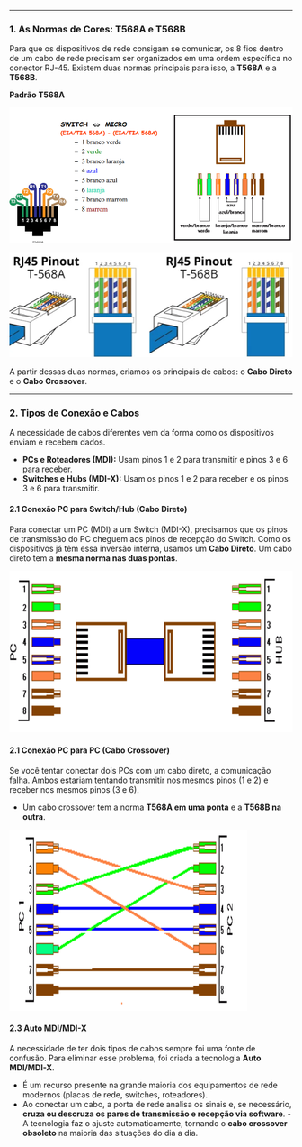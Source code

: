 
---

### **1. As Normas de Cores: T568A e T568B**

Para que os dispositivos de rede consigam se comunicar, os 8 fios dentro de um cabo de rede precisam ser organizados em uma ordem específica no conector RJ-45. Existem duas normas principais para isso, a **T568A** e a **T568B**. 

**Padrão T568A**

![550](../../attachments/Pasted%20image%2020250703104648.png)

![500](../../attachments/Pasted%20image%2020250703105455.png)

A partir dessas duas normas, criamos os principais de cabos: o **Cabo Direto** e o **Cabo Crossover**.

---
### **2. Tipos de Conexão e Cabos**

A necessidade de cabos diferentes vem da forma como os dispositivos enviam e recebem dados. 

- **PCs e Roteadores (MDI):** Usam pinos 1 e 2 para transmitir e pinos 3 e 6 para receber.
- **Switches e Hubs (MDI-X):** Usam os pinos 1 e 2 para receber e os pinos 3 e 6 para transmitir.
#### **2.1 Conexão PC para Switch/Hub (Cabo Direto)**

Para conectar um PC (MDI) a um Switch (MDI-X), precisamos que os pinos de transmissão do PC cheguem aos pinos de recepção do Switch. Como os dispositivos já têm essa inversão interna, usamos um **Cabo Direto**. Um cabo direto tem a **mesma norma nas duas pontas**.

![400](../../attachments/Pasted%20image%2020250703185928.png)

#### **2.1 Conexão PC para PC (Cabo Crossover)**

Se você tentar conectar dois PCs com um cabo direto, a comunicação falha. Ambos estariam tentando transmitir nos mesmos pinos (1 e 2) e receber nos mesmos pinos (3 e 6). 

- Um cabo crossover tem a norma **T568A em uma ponta** e a **T568B na outra**.

![400](../../attachments/Pasted%20image%2020250703105106.png)
#### **2.3 Auto MDI/MDI-X**

A necessidade de ter dois tipos de cabos sempre foi uma fonte de confusão. Para eliminar esse problema, foi criada a tecnologia **Auto MDI/MDI-X**.

- É um recurso presente na grande maioria dos equipamentos de rede modernos (placas de rede, switches, roteadores). 
- Ao conectar um cabo, a porta de rede analisa os sinais e, se necessário, **cruza ou descruza os pares de transmissão e recepção via software**. 
																																																																																																																																																																																														- A tecnologia faz o ajuste automaticamente, tornando o **cabo crossover obsoleto** na maioria das situações do dia a dia.